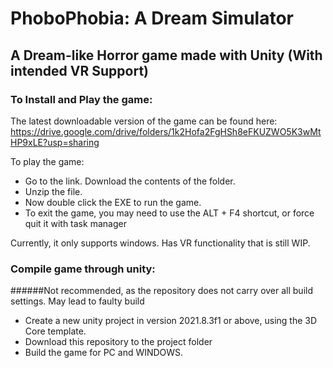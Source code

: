 # PhoboPhobia: A Dream Simulator
## A Dream-like Horror game made with Unity (With intended VR Support)

### To Install and Play the game:
The latest downloadable version of the game can be found here:
https://drive.google.com/drive/folders/1k2Hofa2FgHSh8eFKUZWO5K3wMtHP9xLE?usp=sharing

To play the game:
- Go to the link. Download the contents of the folder.
- Unzip the file.
- Now double click the EXE to run the game. 
- To exit the game, you may need to use the ALT + F4 shortcut, or force quit it with task manager

Currently, it only supports windows. Has VR functionality that is still WIP. 


### Compile game through unity:
######Not recommended, as the repository does not carry over all build settings. May lead to faulty build
- Create a new unity project in version 2021.8.3f1 or above, using the 3D Core template.
- Download this repository to the project folder
- Build the game for PC and WINDOWS. 
